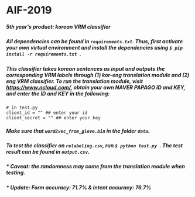 # AIF-2019

##### 5th year's product: korean VRM classifier 

##### All dependencies can be found in ```requirements.txt```. Thus, first activate your own virtual environment and install the dependencies using ```$ pip install -r requirements.txt ```.
##### This classifier takes korean sentences as input and outputs the corresponding VRM labels through (1) kor-eng translation module and (2) eng VRM classifier. To run the translation module, visit https://www.ncloud.com/, obtain your own NAVER PAPAGO ID and KEY, and enter the ID and KEY in the following:

```
# in test.py 
client_id = "" ## enter your id 
client_secret = "" ## enter your key
```
##### Make sure that ```word2vec_from_glove.bin``` in the folder ```data```.
##### To test the classifier on ```relabeling.csv```, run ```$ python test.py ```. The test result can be found in ```output.csv```.

##### * Caveat: the randomness may come from the translation module when testing. 
##### * Update: Form accuracy: 71.7% & Intent accuracy: 76.7%
